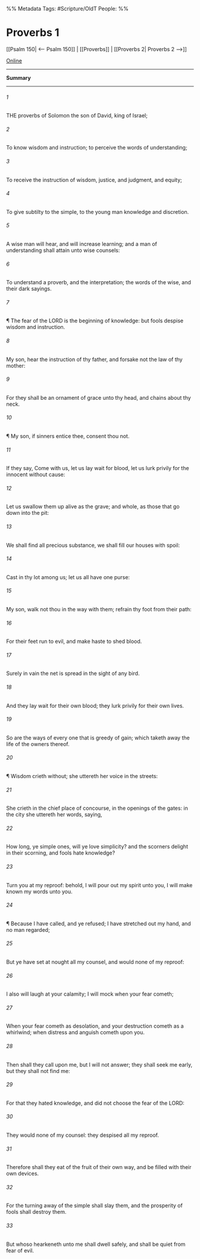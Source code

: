 

%% Metadata
Tags: #Scripture/OldT
People: 
%%
# Proverbs 1
[[Psalm 150| <-- Psalm 150]] | [[Proverbs]] | [[Proverbs 2| Proverbs 2 -->]]

[Online](https://churchofjesuschrist.org/study/scriptures/ot/prov/1?lang=eng)

---
__Summary__



---

###### 1
THE proverbs of Solomon the son of David, king of Israel;
###### 2
To know wisdom and instruction; to perceive the words of understanding;
###### 3
To receive the instruction of wisdom, justice, and judgment, and equity;
###### 4
To give subtilty to the simple, to the young man knowledge and discretion.
###### 5
A wise man will hear, and will increase learning; and a man of understanding shall attain unto wise counsels:
###### 6
To understand a proverb, and the interpretation; the words of the wise, and their dark sayings.
###### 7
¶ The fear of the LORD is the beginning of knowledge: but fools despise wisdom and instruction.
###### 8
My son, hear the instruction of thy father, and forsake not the law of thy mother:
###### 9
For they shall be an ornament of grace unto thy head, and chains about thy neck.
###### 10
¶ My son, if sinners entice thee, consent thou not.
###### 11
If they say, Come with us, let us lay wait for blood, let us lurk privily for the innocent without cause:
###### 12
Let us swallow them up alive as the grave; and whole, as those that go down into the pit:
###### 13
We shall find all precious substance, we shall fill our houses with spoil:
###### 14
Cast in thy lot among us; let us all have one purse:
###### 15
My son, walk not thou in the way with them; refrain thy foot from their path:
###### 16
For their feet run to evil, and make haste to shed blood.
###### 17
Surely in vain the net is spread in the sight of any bird.
###### 18
And they lay wait for their own blood; they lurk privily for their own lives.
###### 19
So are the ways of every one that is greedy of gain; which taketh away the life of the owners thereof.
###### 20
¶ Wisdom crieth without; she uttereth her voice in the streets:
###### 21
She crieth in the chief place of concourse, in the openings of the gates: in the city she uttereth her words, saying,
###### 22
How long, ye simple ones, will ye love simplicity?  and the scorners delight in their scorning, and fools hate knowledge?
###### 23
Turn you at my reproof: behold, I will pour out my spirit unto you, I will make known my words unto you.
###### 24
¶ Because I have called, and ye refused; I have stretched out my hand, and no man regarded;
###### 25
But ye have set at nought all my counsel, and would none of my reproof:
###### 26
I also will laugh at your calamity; I will mock when your fear cometh;
###### 27
When your fear cometh as desolation, and your destruction cometh as a whirlwind; when distress and anguish cometh upon you.
###### 28
Then shall they call upon me, but I will not answer; they shall seek me early, but they shall not find me:
###### 29
For that they hated knowledge, and did not choose the fear of the LORD:
###### 30
They would none of my counsel: they despised all my reproof.
###### 31
Therefore shall they eat of the fruit of their own way, and be filled with their own devices.
###### 32
For the turning away of the simple shall slay them, and the prosperity of fools shall destroy them.
###### 33
But whoso hearkeneth unto me shall dwell safely, and shall be quiet from fear of evil.



